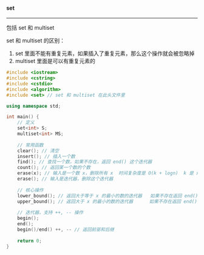 #### set

------------------

包括 set 和 multiset

set 和 multiset 的区别：

1. set 里面不能有重复元素，如果插入了重复元素，那么这个操作就会被忽略掉
2. multiset 里面是可以有重复元素的    

```c++
#include <iostream>
#include <cstring>
#include <cstdio>
#include <algorithm>
#include <set> // set 和 multiset 在此头文件里

using namespace std;

int main() {
    // 定义
    set<int> S;
    multiset<int> MS;
    
    // 常用函数
    clear(); // 清空
    insert(); // 插入一个数
    find(); // 查找一个数，如果不存在，返回 end() 这个迭代器
    count(); // 返回某一个数的个数
    erase(x); // 输入是一个数 x，删除所有 x  时间复杂度是 O(k + logn)  k 是 x 的个数
    erase(); // 输入是迭代器，删除这个迭代器
    
    // 核心操作
    lower_bound(); // 返回大于等于 x 的最小的数的迭代器   如果不存在返回 end()
    upper_bound(); // 返回大于 x 的最小的数的迭代器      如果不存在返回 end()
    
    // 迭代器，支持 ++, -- 操作
    begin();
    end();
    begin()/end() ++, -- // 返回前驱和后继
        
    return 0;
}
```

